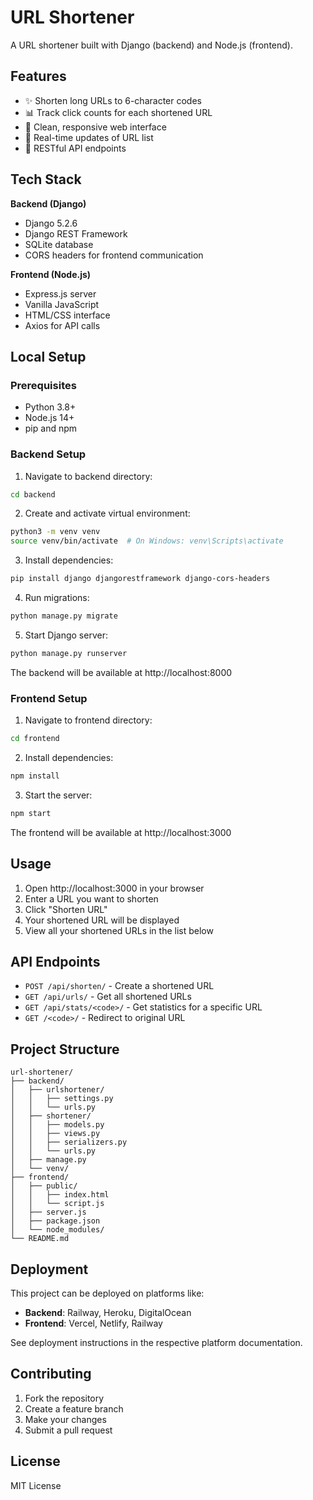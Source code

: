 # URL Shortener

A URL shortener built with Django (backend) and Node.js (frontend).

## Features

- ✨ Shorten long URLs to 6-character codes
- 📊 Track click counts for each shortened URL
- 🎯 Clean, responsive web interface
- 🔄 Real-time updates of URL list
- 🚀 RESTful API endpoints

## Tech Stack

**Backend (Django)**
- Django 5.2.6
- Django REST Framework
- SQLite database
- CORS headers for frontend communication

**Frontend (Node.js)**
- Express.js server
- Vanilla JavaScript
- HTML/CSS interface
- Axios for API calls

## Local Setup

### Prerequisites
- Python 3.8+
- Node.js 14+
- pip and npm

### Backend Setup

1. Navigate to backend directory:
```bash
cd backend
```

2. Create and activate virtual environment:
```bash
python3 -m venv venv
source venv/bin/activate  # On Windows: venv\Scripts\activate
```

3. Install dependencies:
```bash
pip install django djangorestframework django-cors-headers
```

4. Run migrations:
```bash
python manage.py migrate
```

5. Start Django server:
```bash
python manage.py runserver
```

The backend will be available at http://localhost:8000

### Frontend Setup

1. Navigate to frontend directory:
```bash
cd frontend
```

2. Install dependencies:
```bash
npm install
```

3. Start the server:
```bash
npm start
```

The frontend will be available at http://localhost:3000

## Usage

1. Open http://localhost:3000 in your browser
2. Enter a URL you want to shorten
3. Click "Shorten URL"
4. Your shortened URL will be displayed
5. View all your shortened URLs in the list below

## API Endpoints

- `POST /api/shorten/` - Create a shortened URL
- `GET /api/urls/` - Get all shortened URLs
- `GET /api/stats/<code>/` - Get statistics for a specific URL
- `GET /<code>/` - Redirect to original URL

## Project Structure

```
url-shortener/
├── backend/
│   ├── urlshortener/
│   │   ├── settings.py
│   │   └── urls.py
│   ├── shortener/
│   │   ├── models.py
│   │   ├── views.py
│   │   ├── serializers.py
│   │   └── urls.py
│   ├── manage.py
│   └── venv/
├── frontend/
│   ├── public/
│   │   ├── index.html
│   │   └── script.js
│   ├── server.js
│   ├── package.json
│   └── node_modules/
└── README.md
```

## Deployment

This project can be deployed on platforms like:
- **Backend**: Railway, Heroku, DigitalOcean
- **Frontend**: Vercel, Netlify, Railway

See deployment instructions in the respective platform documentation.

## Contributing

1. Fork the repository
2. Create a feature branch
3. Make your changes
4. Submit a pull request

## License

MIT License
